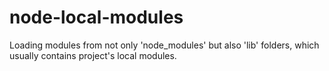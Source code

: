 node-local-modules
==================

Loading modules from not only 'node_modules' but also 'lib' folders, which usually contains project's local modules.
